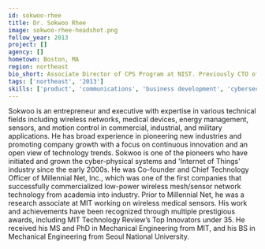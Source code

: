 ```yaml
---
id: sokwoo-rhee
title: Dr. Sokwoo Rhee
image: sokwoo-rhee-headshot.png
fellow_year: 2013
project: []
agency: []
hometown: Boston, MA
region: northeast
bio_short: Associate Director of CPS Program at NIST. Previously CTO of Millennial Net. PhD from MIT in Mech Eng. Technology Review's TR35 Awardee.
tags: ['northeast', '2013']
skills: ['product', 'communications', 'business development', 'cybersecurity']
---
```


Sokwoo is an entrepreneur and executive with expertise in various technical fields including wireless networks, medical devices, energy management, sensors, and motion control in commercial, industrial, and military applications.  He has broad experience in pioneering new industries and promoting company growth with a focus on continuous innovation and an open view of technology trends.  Sokwoo is one of the pioneers who have initiated and grown the cyber-physical systems and 'Internet of Things' industry since the early 2000s.  He was Co-founder and Chief Technology Officer of Millennial Net, Inc., which was one of the first companies that successfully commercialized low-power wireless mesh/sensor network technology from academia into industry. Prior to Millennial Net, he was a research associate at MIT working on wireless medical sensors.  His work and achievements have been recognized through multiple prestigious awards, including MIT Technology Review’s Top Innovators under 35.  He received his MS and PhD in Mechanical Engineering from MIT, and his BS in Mechanical Engineering from Seoul National University.
